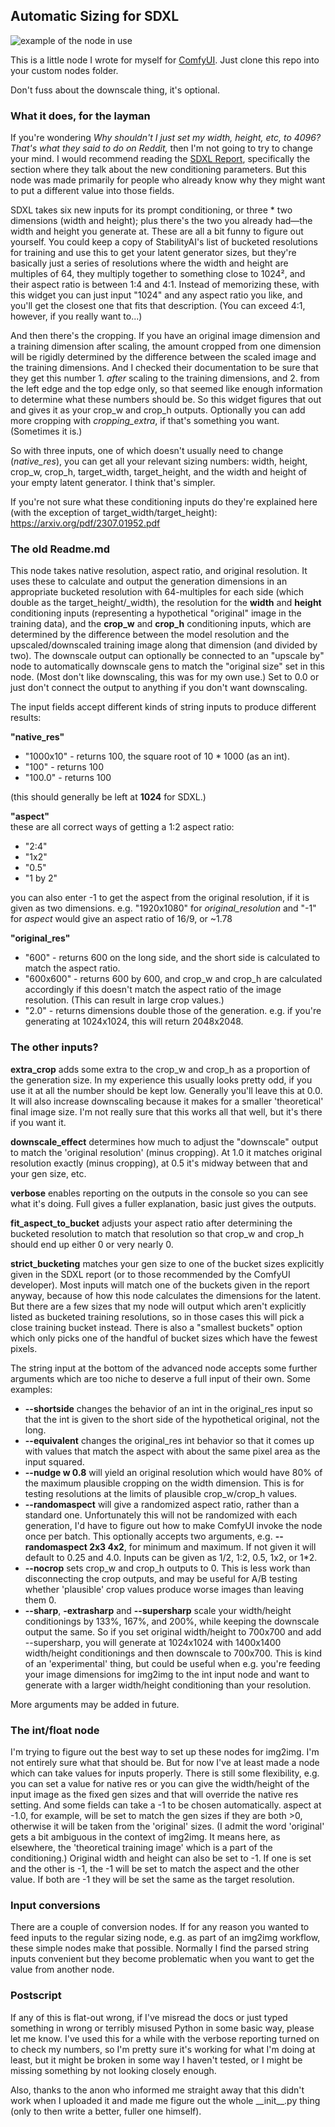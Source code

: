 ## Automatic Sizing for SDXL
![example of the node in use](example.jpg)

This is a little node I wrote for myself for [ComfyUI](https://github.com/comfyanonymous/ComfyUI). Just clone this repo into your custom nodes folder.

Don't fuss about the downscale thing, it's optional.

### What it does, for the layman

If you're wondering _Why shouldn't I just set my width, height, etc, to 4096? That's what they said to do on Reddit,_ then I'm not going to try to change your mind. I would recommend reading the [SDXL Report](https://arxiv.org/pdf/2307.01952.pdf), specifically the section where they talk about the new conditioning parameters. But this node was made primarily for people who already know why they might want to put a different value into those fields.

SDXL takes six new inputs for its prompt conditioning, or three * two dimensions (width and height); plus there's the two you already had—the width and height you generate at. These are all a bit funny to figure out yourself. You could keep a copy of StabilityAI's list of bucketed resolutions for training and use this to get your latent generator sizes, but they're basically just a series of resolutions where the width and height are multiples of 64, they multiply together to something close to 1024², and their aspect ratio is between 1:4 and 4:1. Instead of memorizing these, with this widget you can just input "1024" and any aspect ratio you like, and you'll get the closest one that fits that description. (You can exceed 4:1, however, if you really want to...)

And then there's the cropping. If you have an original image dimension and a training dimension after scaling, the amount cropped from one dimension will be rigidly determined by the difference between the scaled image and the training dimensions. And I checked their documentation to be sure that they get this number 1. _after_ scaling to the training dimensions, and 2. from the left edge and the top edge only, so that seemed like enough information to determine what these numbers should be. So this widget figures that out and gives it as your crop_w and crop_h outputs. Optionally you can add more cropping with _cropping_extra_, if that's something you want. (Sometimes it is.)

So with three inputs, one of which doesn't usually need to change (_native_res_), you can get all your relevant sizing numbers: width, height, crop_w, crop_h, target_width, target_height, and the width and height of your empty latent generator. I think that's simpler.

If you're not sure what these conditioning inputs do they're explained here (with the exception of target_width/target_height):  
https://arxiv.org/pdf/2307.01952.pdf

 ### The old Readme.md

This node takes native resolution, aspect ratio, and original resolution. It uses these to calculate and output the generation dimensions in an appropriate bucketed resolution with 64-multiples for each side (which double as the target_height/\_width), the resolution for the **width** and **height** conditioning inputs (representing a hypothetical "original" image in the training data), and the **crop_w** and **crop_h** conditioning inputs, which are determined by the difference between the model resolution and the upscaled/downscaled training image along that dimension (and divided by two). The downscale output can optionally be connected to an "upscale by" node to automatically downscale gens to match the "original size" set in this node. (Most don't like downscaling, this was for my own use.) Set to 0.0 or just don't connect the output to anything if you don't want downscaling.

The input fields accept different kinds of string inputs to produce different results:

**"native_res"**  
- "1000x10" - returns 100, the square root of 10 * 1000 (as an int).  
- "100" - returns 100  
- "100.0" - returns 100

(this should generally be left at **1024** for SDXL.)  

**"aspect"**  
these are all correct ways of getting a 1:2 aspect ratio:
- "2:4"  
- "1x2"  
- "0.5"  
- "1 by 2"

you can also enter -1 to get the aspect from the original resolution, if it is given as two dimensions. e.g. "1920x1080" for _original_resolution_ and "-1" for _aspect_ would give an aspect ratio of 16/9, or ~1.78

**"original_res"**  
- "600" - returns 600 on the long side, and the short side is calculated to match the aspect ratio.  
- "600x600" - returns 600 by 600, and crop_w and crop_h are calculated accordingly if this doesn't match the aspect ratio of the image resolution. (This can result in large crop values.)
- "2.0" - returns dimensions double those of the generation. e.g. if you're generating at 1024x1024, this will return 2048x2048. 


### The other inputs?

**extra_crop** adds some extra to the crop_w and crop_h as a proportion of the generation size. In my experience this usually looks pretty odd, if you use it at all the number should be kept low. Generally you'll leave this at 0.0. It will also increase downscaling because it makes for a smaller 'theoretical' final image size. I'm not really sure that this works all that well, but it's there if you want it.

**downscale_effect** determines how much to adjust the "downscale" output to match the 'original resolution' (minus cropping). At 1.0 it matches original resolution exactly (minus cropping), at 0.5 it's midway between that and your gen size, etc.

**verbose** enables reporting on the outputs in the console so you can see what it's doing. Full gives a fuller explanation, basic just gives the outputs.

**fit_aspect_to_bucket** adjusts your aspect ratio after determining the bucketed resolution to match that resolution so that crop_w and crop_h should end up either 0 or very nearly 0.

**strict_bucketing** matches your gen size to one of the bucket sizes explicitly given in the SDXL report (or to those recommended by the ComfyUI developer). Most inputs will match one of the buckets given in the report anyway, because of how this node calculates the dimensions for the latent. But there are a few sizes that my node will output which aren't explicitly listed as bucketed training resolutions, so in those cases this will pick a close training bucket instead. There is also a "smallest buckets" option which only picks one of the handful of bucket sizes which have the fewest pixels.

The string input at the bottom of the advanced node accepts some further arguments which are too niche to deserve a full input of their own. Some examples:
- **--shortside** changes the behavior of an int in the original_res input so that the int is given to the short side of the hypothetical original, not the long.
- **--equivalent** changes the original_res int behavior so that it comes up with values that match the aspect with about the same pixel area as the input squared. 
- **--nudge w 0.8** will yield an original resolution which would have 80% of the maximum plausible cropping on the width dimension. This is for testing resolutions at the limits of plausible crop_w/crop_h values.
- **--randomaspect** will give a randomized aspect ratio, rather than a standard one. Unfortunately this will not be randomized with each generation, I'd have to figure out how to make ComfyUI invoke the node once per batch. This optionally accepts two arguments, e.g. **--randomaspect 2x3 4x2**, for minimum and maximum. If not given it will default to 0.25 and 4.0. Inputs can be given as 1/2, 1:2, 0.5, 1x2, or 1*2.
- **--nocrop** sets crop_w and crop_h outputs to 0. This is less work than disconnecting the crop outputs, and may be useful for A/B testing whether 'plausible' crop values produce worse images than leaving them 0.
- **--sharp**, **-extrasharp** and **--supersharp** scale your width/height conditionings by 133%, 167%, and 200%, while keeping the downscale output the same. So if you set original width/height to 700x700 and add --supersharp, you will generate at 1024x1024 with 1400x1400 width/height conditionings and then downscale to 700x700. This is kind of an 'experimental' thing, but could be useful when e.g. you're feeding your image dimensions for img2img to the int input node and want to generate with a larger width/height conditioning than your resolution. 

More arguments may be added in future.

### The int/float node

I'm trying to figure out the best way to set up these nodes for img2img. I'm not entirely sure what that should be. But for now I've at least made a node which can take values for inputs properly. There is still some flexibility, e.g. you can set a value for native res or you can give the width/height of the input image as the fixed gen sizes and that will override the native res setting. And some fields can take a -1 to be chosen automatically. aspect at -1.0, for example, will be set to match the gen sizes if they are both >0, otherwise it will be taken from the 'original' sizes. (I admit the word 'original' gets a bit ambiguous in the context of img2img. It means here, as elsewhere, the 'theoretical training image' which is a part of the conditioning.) Original width and height can also be set to -1. If one is set and the other is -1, the -1 will be set to match the aspect and the other value. If both are -1 they will be set the same as the target resolution.

### Input conversions

There are a couple of conversion nodes. If for any reason you wanted to feed inputs to the regular sizing node, e.g. as part of an img2img workflow, these simple nodes make that possible. Normally I find the parsed string inputs convenient but they become problematic when you want to get the value from another node.

### Postscript

If any of this is flat-out wrong, if I've misread the docs or just typed something in wrong or terribly misused Python in some basic way, please let me know. I've used this for a while with the verbose reporting turned on to check my numbers, so I'm pretty sure it's working for what I'm doing at least, but it might be broken in some way I haven't tested, or I might be missing something by not looking closely enough.

Also, thanks to the anon who informed me straight away that this didn't work when I uploaded it and made me figure out the whole \_\_init\_\_.py thing (only to then write a better, fuller one himself). 
